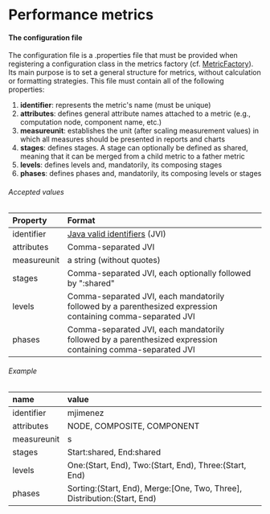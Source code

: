 Performance metrics
===================

#### The configuration file

The configuration file is a .properties file that must be provided when registering a configuration class in the metrics factory (cf. [MetricFactory](https://github.com/unicesi/performance-metrics/blob/master/src/main/java/co/edu/icesi/driso/measurement/metrics/MetricFactory.java)). Its main purpose is to set a general structure for metrics, without calculation or formatting strategies.
This file must contain all of the following properties:

1. __identifier__: represents the metric's name (must be unique) 
2. __attributes__: defines general attribute names attached to a metric (e.g., computation node, component name, etc.)
3. __measureunit__: establishes the unit (after scaling measurement values) in which all measures should be presented in reports and charts
4. __stages__: defines stages. A stage can optionally be defined as shared, meaning that it can be merged from a child metric to a father metric
5. __levels__: defines levels and, mandatorily, its composing stages
6. __phases__: defines phases and, mandatorily, its composing levels or stages

###### Accepted values

| Property    | Format                                                                                                      |
| :---------- | :---------------------------------------------------------------------------------------------------------- |
| identifier  | [Java valid identifiers](http://docs.oracle.com/javase/specs/jls/se7/html/jls-3.html#jls-3.8) (JVI)         |
| attributes  | Comma-separated JVI                                                                                         |
| measureunit | a string (without quotes)                                                                                   |
| stages      | Comma-separated JVI, each optionally followed by ":shared"                                                  |
| levels      | Comma-separated JVI, each mandatorily followed by a parenthesized expression containing comma-separated JVI |
| phases      | Comma-separated JVI, each mandatorily followed by a parenthesized expression containing comma-separated JVI |

###### Example

| name        | value                                                                    |
| :---------- | :----------------------------------------------------------------------- |
| identifier  | mjimenez                                                                 |
| attributes  | NODE, COMPOSITE, COMPONENT                                               |
| measureunit | s                                                                        |
| stages      | Start:shared, End:shared                                                 |
| levels      | One:(Start, End), Two:(Start, End), Three:(Start, End)                   |
| phases      | Sorting:(Start, End), Merge:[One, Two, Three], Distribution:(Start, End) |
